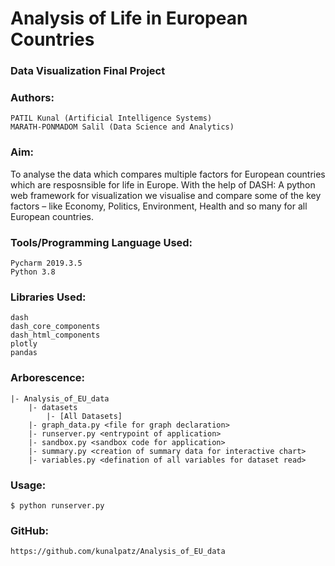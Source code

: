 # Analysis of Life in European Countries
### Data Visualization Final Project

### Authors:
```
PATIL Kunal (Artificial Intelligence Systems)
MARATH-PONMADOM Salil (Data Science and Analytics)
```

### Aim:
To analyse the data which compares multiple factors for European countries which are resposnsible for life in Europe. With the help of DASH: A python web framework for visualization we visualise and compare some of the key factors – like Economy, Politics, Environment, Health and so many for all European countries.

### Tools/Programming Language Used:
```
Pycharm 2019.3.5
Python 3.8
```
### Libraries Used:
```
dash 
dash_core_components
dash_html_components
plotly
pandas
```

### Arborescence:
```
|- Analysis_of_EU_data
    |- datasets 
        |- [All Datasets]
    |- graph_data.py <file for graph declaration>
    |- runserver.py <entrypoint of application>
    |- sandbox.py <sandbox code for application>
    |- summary.py <creation of summary data for interactive chart>
    |- variables.py <defination of all variables for dataset read>
```

### Usage:
```
$ python runserver.py
```

### GitHub:
```
https://github.com/kunalpatz/Analysis_of_EU_data
```
